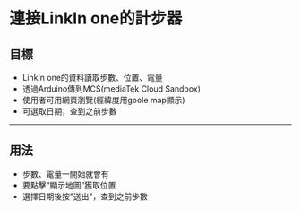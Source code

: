 連接LinkIn one的計步器
===
## 目標
* LinkIn one的資料讀取步數、位置、電量
* 透過Arduino傳到MCS(mediaTek Cloud Sandbox)
* 使用者可用網頁瀏覽(經緯度用goole map顯示)
* 可選取日期，查到之前步數

---

## 用法
* 步數、電量一開始就會有
* 要點擊“顯示地圖”獲取位置
* 選擇日期後按"送出"，查到之前步數


